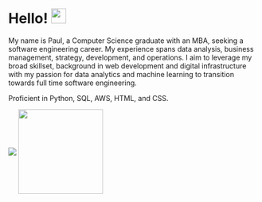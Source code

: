 # Hello! <img src="https://www.ptd3v.dev/wp-content/uploads/wave.gif" width="30px" height="30px" />
My name is Paul, a Computer Science graduate with an MBA, seeking a software engineering career. My experience spans data analysis, business management, strategy, development, and operations. I aim to leverage my broad skillset, background in web development and digital infrastructure with my passion for data analytics and machine learning to transition towards full time software engineering.

Proficient in Python, SQL, AWS, HTML, and CSS.

<img align="center" src="https://github-readme-stats.vercel.app/api?username=ptd3v&show_icons=true&hide=prs&rank_icon=github"> <img align="center" height="170px" src="https://github-readme-stats.vercel.app/api/top-langs/?username=ptd3v&layout=compact&size_weight=0.5&count_weight=0.5" />

